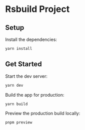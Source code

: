 # Rsbuild Project

## Setup

Install the dependencies:

```bash
yarn install
```

## Get Started

Start the dev server:

```bash
yarn dev
```

Build the app for production:

```bash
yarn build
```

Preview the production build locally:

```bash
pnpm preview
```
